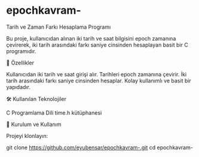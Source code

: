 # epochkavram-
Tarih ve Zaman Farkı Hesaplama Programı

Bu proje, kullanıcıdan alınan iki tarih ve saat bilgisini epoch zamanına çevirerek, iki tarih arasındaki farkı saniye cinsinden hesaplayan basit bir C programıdır.

🚀 Özellikler

Kullanıcıdan iki tarih ve saat girişi alır.
Tarihleri epoch zamanına çevirir.
İki tarih arasındaki farkı saniye cinsinden hesaplar.
Kolay kullanımlı ve basit bir yapıdadır.

🛠 Kullanılan Teknolojiler

C Programlama Dili
time.h kütüphanesi

📌 Kurulum ve Kullanım

Projeyi klonlayın:

git clone https://github.com/eyubensar/epochkavram-.git
cd epochkavram-
